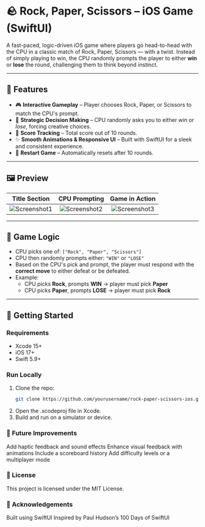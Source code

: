 # 🪨 Rock, Paper, Scissors – iOS Game (SwiftUI)

A fast-paced, logic-driven iOS game where players go head-to-head with the CPU in a classic match of Rock, Paper, Scissors — with a twist. Instead of simply playing to win, the CPU randomly prompts the player to either **win** or **lose** the round, challenging them to think beyond instinct.

---

## 📱 Features

- 🎮 **Interactive Gameplay** – Player chooses Rock, Paper, or Scissors to match the CPU's prompt.
- 🧠 **Strategic Decision Making** – CPU randomly asks you to either *win* or *lose*, forcing creative choices.
- 🧾 **Score Tracking** – Total score out of 10 rounds.
- ✨ **Smooth Animations & Responsive UI** – Built with SwiftUI for a sleek and consistent experience.
- 🔁 **Restart Game** – Automatically resets after 10 rounds.

---

## 🖼️ Preview

| Title Section | CPU Prompting | Game in Action |
|:-------------:|:-------------:|:--------------:|
| ![Screenshot1](Screenshots/title.png) | ![Screenshot2](Screenshots/prompt.png) | ![Screenshot3](Screenshots/gameplay.png) |


---

## 🧩 Game Logic

- CPU picks one of: `["Rock", "Paper", "Scissors"]`
- CPU then randomly prompts either: `"WIN"` or `"LOSE"`
- Based on the CPU's pick and prompt, the player must respond with the **correct move** to either defeat or be defeated.
- Example:
  - CPU picks **Rock**, prompts **WIN** → player must pick **Paper**
  - CPU picks **Paper**, prompts **LOSE** → player must pick **Rock**

---

## 🚀 Getting Started

### Requirements
- Xcode 15+
- iOS 17+
- Swift 5.9+

### Run Locally
1. Clone the repo:
   ```bash
   git clone https://github.com/yourusername/rock-paper-scissors-ios.git
2. Open the .xcodeproj file in Xcode.
3. Build and run on a simulator or device.

### 📌 Future Improvements

Add haptic feedback and sound effects
Enhance visual feedback with animations
Include a scoreboard history
Add difficulty levels or a multiplayer mode

### 🤝 License

This project is licensed under the MIT License.

### 🙌 Acknowledgements

Built using SwiftUI
Inspired by Paul Hudson’s 100 Days of SwiftUI

